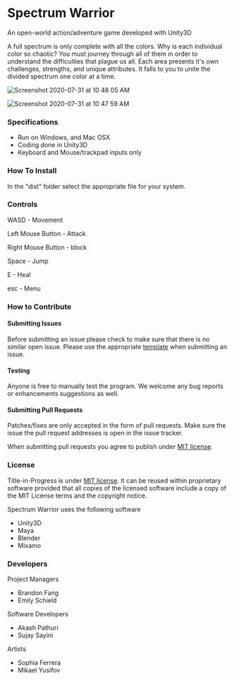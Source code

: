 # Spectrum Warrior
An open-world action/adventure game developed with Unity3D

A full spectrum is only complete with all the colors. Why is each individual color so chaotic? You must journey through all of them in order to understand the difficulties that plague us all. Each area presents it's own challenges, strengths, and unique attributes. It falls to you to unite the divided spectrum one color at a time.

![Screenshot 2020-07-31 at 10 48 05 AM](https://user-images.githubusercontent.com/56122178/89062609-c4b24900-d334-11ea-884d-31d75425b25d.png)

![Screenshot 2020-07-31 at 10 47 59 AM](https://user-images.githubusercontent.com/56122178/89062614-c5e37600-d334-11ea-91aa-c30781b880eb.png)


### Specifications
- Run on Windows, and Mac OSX
- Coding done in Unity3D
- Keyboard and Mouse/trackpad inputs only

### How To Install
In the "dist" folder select the appropriate file for your system.

### Controls
WASD - Movement

Left Mouse Button - Attack

Right Mouse Button - block

Space - Jump

E - Heal

esc - Menu

### How to Contribute
#### Submitting Issues
Before submitting an issue please check to make sure that there is no similar open issue. Please use the appropriate [template](https://github.com/Hexadoon/color-coded/issues/new/choose) when submitting an issue.

#### Testing
Anyone is free to manually test the program. We welcome any bug reports or enhancements suggestions as well.

#### Submitting Pull Requests
Patches/fixes are only accepted in the form of pull requests. Make sure the issue the pull request addresses is open in the issue tracker.

When submitting pull requests you agree to publish under [MIT license](https://github.com/Hexadoon/color-coded/blob/master/LICENSE).

### License
Title-in-Progress is under [MIT license](https://github.com/Hexadoon/color-coded/blob/master/LICENSE). It can be reused within proprietary software provided that all copies of the licensed software include a copy of the MIT License terms and the copyright notice.

Spectrum Warrior uses the following software
- Unity3D
- Maya
- Blender
- Mixamo
 
### Developers

Project Managers
- Brandon Fang
- Emily Schield

Software Developers
- Akash Pathuri
- Sujay Sayini

Artists
- Sophia Ferrera
- Mikael Yusifov

